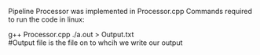 Pipeline Processor was implemented in Processor.cpp
Commands required to run the code in linux:


g++ Processor.cpp
./a.out > Output.txt   
#Output file is the file on to whcih we write our output
